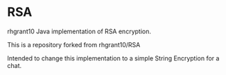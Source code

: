 RSA
===

rhgrant10 Java implementation of RSA encryption.

This is a repository forked from rhgrant10/RSA

Intended to change this implementation to a simple String Encryption for a chat.
